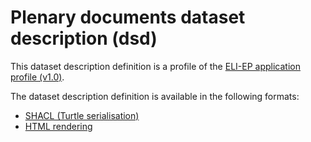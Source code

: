 # Plenary documents dataset description (dsd)

This dataset description definition is a profile of the [ELI-EP application profile (v1.0)](https://europarl.github.io/eli-ep/1.0/).


The dataset description definition is available in the following formats:
- [SHACL (Turtle serialisation)](./eli-ep_plenary-documents.shacl.ttl)
- [HTML rendering](https://europarl.github.io/eli-ep/dsd/plenary-documents)
